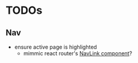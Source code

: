 # TODOs

## Nav

- ensure active page is highlighted
  - mimmic react router's [NavLink component](https://reacttraining.com/react-router/web/api/NavLink)?